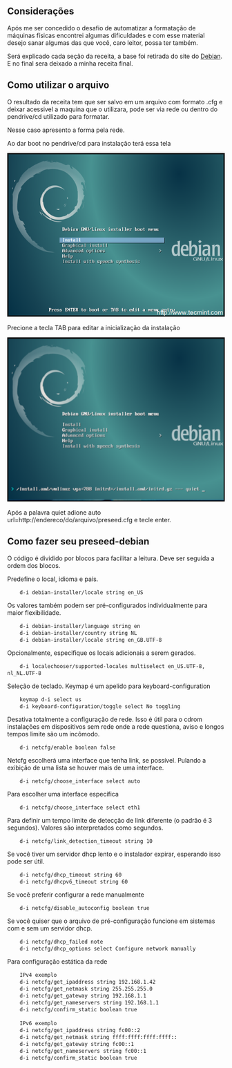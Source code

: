## Considerações

Após me ser concedido o desafio de automatizar a formatação de máquinas físicas encontrei algumas dificuldades e com esse material desejo sanar algumas das que você, caro leitor, possa ter também.

Será explicado cada seção da receita, a base foi retirada do site do [Debian](https://www.debian.org/releases/wheezy/example-preseed.txt). E no final sera deixado a minha receita final.

## Como utilizar o arquivo

O resultado da receita tem que ser salvo em um arquivo com formato .cfg e deixar acessivel a maquina que o utilizara, pode ser via rede ou dentro do pendrive/cd utilizado para formatar.

Nesse caso apresento a forma pela rede.

Ao dar boot no pendrive/cd para instalação terá essa tela

![boot-install](https://raw.githubusercontent.com/RummeniggePires/preseed-debian/master/img/boot-debian.png)

Precione a tecla TAB para editar a inicialização da instalação

![boot-edit](https://raw.githubusercontent.com/RummeniggePires/preseed-debian/master/img/boot-edit.png)

Após a palavra quiet adione auto url=http://endereco/do/arquivo/preseed.cfg e tecle enter.

## Como fazer seu preseed-debian

O código é dividido por blocos para facilitar a leitura. Deve ser seguida a ordem dos blocos.


Predefine o local, idioma e país.
```
	d-i debian-installer/locale string en_US
```
Os valores também podem ser pré-configurados individualmente para maior flexibilidade.
```
	d-i debian-installer/language string en
	d-i debian-installer/country string NL
	d-i debian-installer/locale string en_GB.UTF-8
```
Opcionalmente, especifique os locais adicionais a serem gerados.
```
	d-i localechooser/supported-locales multiselect en_US.UTF-8, nl_NL.UTF-8
```

Seleção de teclado.
Keymap é um apelido para keyboard-configuration
```
	keymap d-i select us
	d-i keyboard-configuration/toggle select No toggling
```
Desativa totalmente a configuração de rede. Isso é útil para o cdrom instalações em dispositivos sem rede onde a rede questiona,
aviso e longos tempos limite são um incômodo.
```
	d-i netcfg/enable boolean false
```
Netcfg escolherá uma interface que tenha link, se possível. Pulando a exibição de uma lista se houver mais de uma interface.
```
	d-i netcfg/choose_interface select auto
```
Para escolher uma interface específica
```
	d-i netcfg/choose_interface select eth1
``` 
Para definir um tempo limite de detecção de link diferente (o padrão é 3 segundos).
Valores são interpretados como segundos.
```
	d-i netcfg/link_detection_timeout string 10
```
Se você tiver um servidor dhcp lento e o instalador expirar, esperando isso pode ser útil.
```
	d-i netcfg/dhcp_timeout string 60
	d-i netcfg/dhcpv6_timeout string 60
```
Se você preferir configurar a rede manualmente
```
	d-i netcfg/disable_autoconfig boolean true
```
Se você quiser que o arquivo de pré-configuração funcione em sistemas com e sem um servidor dhcp.
```
	d-i netcfg/dhcp_failed note
	d-i netcfg/dhcp_options select Configure network manually
```
Para configuração estática da rede
```
	IPv4 exemplo
	d-i netcfg/get_ipaddress string 192.168.1.42
	d-i netcfg/get_netmask string 255.255.255.0
	d-i netcfg/get_gateway string 192.168.1.1
	d-i netcfg/get_nameservers string 192.168.1.1
	d-i netcfg/confirm_static boolean true

	IPv6 exemplo
	d-i netcfg/get_ipaddress string fc00::2
	d-i netcfg/get_netmask string ffff:ffff:ffff:ffff::
	d-i netcfg/get_gateway string fc00::1
	d-i netcfg/get_nameservers string fc00::1
	d-i netcfg/confirm_static boolean true
```

